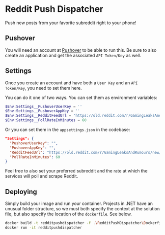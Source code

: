 # Reddit Push Dispatcher
Push new posts from your favorite subreddit right to your phone!

## Pushover
You will need an account at [Pushover](https://pushover.net/) to be able to run this. Be sure to also create an application and get the associated `API Token/Key` as well.

## Settings
Once you create an account and have both a `User Key` and an `API Token/Key`, you need to set them here.

You can do it one of two ways. You can set them as environment variables:

```powershell
$Env:Settings__PushoverUserKey = ''
$Env:Settings__PushoverAppKey = ''
$Env:Settings__RedditFeedUrl = 'https://old.reddit.com/r/GamingLeaksAndRumours/new/'
$Env:Settings__PollRateInMinutes = 60
```

Or you can set them in the `appsettings.json` in the codebase:

```json
"Settings": {
  "PushoverUserKey": "",
  "PushoverAppKey": "",
  "RedditFeedUrl": "https://old.reddit.com/r/GamingLeaksAndRumours/new/",
  "PollRateInMinutes": 60
}
```

Feel free to also set your preferred subreddit and the rate at which the services will poll and scrape Reddit.

## Deploying

Simply build your image and run your container. Projects in .NET have an unusual folder structure, so we must both specify the context at the solution file, but also specify the location of the `dockerfile`. See below.

```bash
docker build -t redditpushdispatcher -f .\RedditPushDispatcher\Dockerfile .
docker run -it redditpushdispatcher
```
